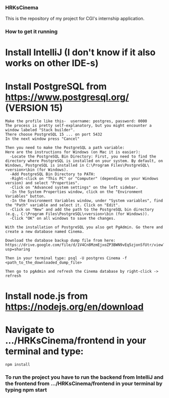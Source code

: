 ### HRKsCinema
This is the repository of my project for CGI's internship application. 

### How to get it running

  # Install IntelliJ (I don't know if it also works on other IDE-s)

  # Install PostgreSQL from https://www.postgresql.org/ (VERSION 15)
    Make the profile like this-  username: postgres, password: 0000
    The process is pretty self-explanatory, but you might encounter a window labeled "Stack builder".
    There choose PostgreSQL 15 ... on port 5432
    In the next window press "Cancel"

    Then you need to make the PostgreSQL a path variable:
    Here are the instructions for Windows (on Mac it is easier):
      -Locate the PostgreSQL Bin Directory: First, you need to find the directory where PostgreSQL is installed on your system. By default, on Windows, PostgreSQL is installed in C:\Program Files\PostgreSQL\<version>\bin (for Windows).
      -Add PostgreSQL Bin Directory to PATH:
      -Right-click on "This PC" or "Computer" (depending on your Windows version) and select "Properties".
      -Click on "Advanced system settings" on the left sidebar.
      -In the System Properties window, click on the "Environment Variables" button.
      -In the Environment Variables window, under "System variables", find the "Path" variable and select it. Click on "Edit".
      -Click on "New" and add the path to the PostgreSQL bin directory (e.g., C:\Program Files\PostgreSQL\<version>\bin (for Windows)).
      -Click "OK" on all windows to save the changes.

    With the installation of PostgreSQL you also get PgAdmin. Go there and create a new database named Cinema.

    Download the database backup dump file from here: https://drive.google.com/file/d/1V4Cn8MzmEjxoZP3BWN9vEq5zjonSfUtr/view?usp=sharing

    Then in your terminal type: psql -U postgres Cinema -f <path_to_the_downloaded_dump_file>

    Then go to pgAdmin and refresh the Cinema database by right-click -> refresh

  # Install node.js from https://nodejs.org/en/download

  # Navigate to .../HRKsCinema/frontend in your terminal and type:
    npm install

### To run the project you have to run the backend from IntelliJ and the frontend from .../HRKsCinema/frontend in your terminal by typing npm start



    

